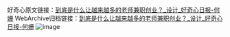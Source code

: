 好奇心原文链接：[到底是什么让越来越多的老师兼职创业？_设计_好奇心日报-何姗](https://www.qdaily.com/articles/3491.html)
WebArchive归档链接：[到底是什么让越来越多的老师兼职创业？_设计_好奇心日报-何姗](http://web.archive.org/web/20190623152307/https://www.qdaily.com/articles/3491.html)
![image](http://ww3.sinaimg.cn/large/007d5XDply1g3vb6zpjrdj30u04s5x6p)